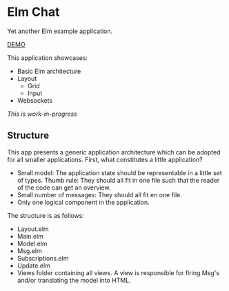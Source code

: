 # Elm Chat
Yet another Elm example application.

[DEMO](http://madsbuch.com/elm-chat/)

This application showcases:

* Basic Elm architecture
* Layout
    - Grid
    - Input
* Websockets

_This is work-in-progress_

## Structure
This app presents a generic application architecture which can be adopted
for all smaller applications. First, what constitutes a little application?

* Small model: The application state should be representable in a little set
  of types. Thumb rule: They should all fit in one file such that the reader
  of the code can get an overview.
* Small number of messages: They should all fit en one file.
* Only one logical component in the application.

The structure is as follows:

* Layout.elm
* Main.elm
* Model.elm
* Msg.elm
* Subscriptions.elm
* Update.elm 
* Views folder containing all views. A view is responsible for firing Msg's
  and/or translating the model into HTML.
